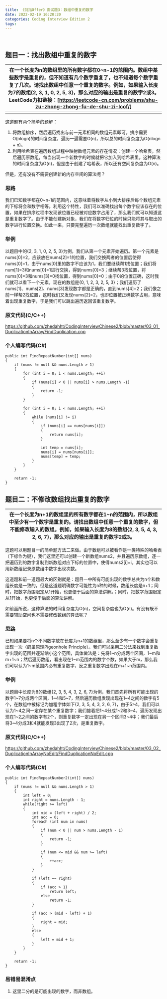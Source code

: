 ```yaml
---
title: 《剑指Offer》面试题3：数组中重复的数字
date: 2022-02-19 16:20:20
categories: Coding Interview Edition 2
tags: 
---
```


&nbsp;

<!--more-->

## 题目一：找出数组中重复的数字

|在一个长度为n的数组里的所有数字都在0\~n-1的范围内。数组中某些数字是重复的，但不知道有几个数字重复了，也不知道每个数字重复了几次。请找出数组中任意一个重复的数字。例如，如果输入长度为7的数组{2, 3, 1, 0, 2, 5, 3}，那么对应的输出是重复的数字2或3。</br>LeetCode力扣链接：[https://leetcode-cn.com/problems/shu-zu-zhong-zhong-fu-de-shu-zi-lcof/]|
|---|
||

这道题有两个简单的题解：
1. 将数组排序，然后遍历找出与前一元素相同的数组元素即可。排序需要O(nlogn)的时间复杂度，遍历一遍需要O(n)，所以总的时间复杂度为O(nlogn + n)。
2. 利用哈希表在遍历数组过程中映射数组元素的存在情况：创建一个哈希表，然后遍历原数组，每当出现一个新数字的时候就把它加入到哈希表里。这种算法的时间复杂度为O(n)，但是由于创建了哈希表，所以还有空间复杂度为O(n)。
        
但是，还有没有不需要创建新的内存空间的算法呢？

### 思路

我们已知数字都在0\~n-1的范围内，这意味着将数字从小到大排序后每个数组元素的下标将会和数字相等。利用这个特性，我们可以准确找出每个数字应该存在的位置，如果在排序过程中发现该位置已经被对应数字占用了，那么我们就可以知道这是重复数字了。由于不能创建新对象，我们在将数字归位的时候只能将其与取出的数字进行位置交换。如此一来，只要完整遍历一次数组就能找出重复数字了。

### 举例

以题目中的{2, 3, 1, 0, 2, 5, 3}为例，我们从第一个元素开始遍历。第一个元素是nums[0]=2，应该放在nums[2]=1的位置，我们交换两者的位置后使得nums[0]=1，由于nums[0]里的数字不应该为1，我们要继续帮1找位置；我们将num[1]=3和nums[0]=1进行交换，得到nums[0]=3；继续帮3找位置，将nums[0]=3和nums[3]=0找位置，得到nums[0]=0；由于0的位置正确，这时我们就可以看下一个元素，现在的数组是{0, 1, 2, 3, 2, 5, 3}；我们遍历了nums[1]、nums[2]、nums[3]发现数字都是正确的，直到nums[4]=2；我们像之前一样帮2找位置，这时我们又发现nums[2]=2，也即位置被正确数字占用，意味着出现重复数字，于是我们可以跳出遍历返回该重复数字。

### 原文代码(C/C++)

https://github.com/zhedahht/CodingInterviewChinese2/blob/master/03_01_DuplicationInArray/FindDuplication.cpp

### 个人编写代码(C#)

```
public int FindRepeatNumber(int[] nums)
{
    if (nums != null && nums.Length > 1)
    {
        for (int i = 0; i < nums.Length; ++i)
        {
            if (nums[i] < 0 || nums[i] > nums.Length -1)
            {
                return -1;
            }
        }

        for (int i = 0; i < nums.Length; ++i)
        {
            while (nums[i] != i)
            {
                if (nums[i] == nums[nums[i]])
                {
                    return nums[i];
                }

                int temp = nums[i];
                nums[i] = nums[nums[i]];
                nums[temp] = temp;
            }
        }
    }

    return -1;
}
```

## 题目二：不修改数组找出重复的数字

|在一个长度为n+1的数组里的所有数字都在1\~n的范围内，所以数组中至少有一个数字是重复的。请找出数组中任意一个重复的数字，但不能修改输入的数组。例如，如果输入长度为8的数组{2, 3, 5, 4, 3, 2, 6, 7}，那么对应的输出是重复的数字2或3。|
|---|

这题可以用题目一的简单题方法二来做。由于数组可以被看作是一类特殊的哈希表（下标作为键），我们这里还可以创建一个新数组nums2，并且遍历原数组，逐一把遍历到的数字复制到新数组对应下标的位置中，使得nums2[i]=i。其实也可以用新数组记录原数组中数字出现次数。

这道题和前一道题最大的区别就是：题目一中所有可能出现的数字总共为n个和数组长度是一致的，但是这道题明确数字可能性为n种的时候，数组长度是n+1；同时，把数字范围限定从1开始，也更便于后面的算法讲解。；同时，把数字范围限定从1开始，也更便于后面的算法讲解。

如前面所说，这种算法的时间复杂度为O(n)，空间复杂度也为O(n)。有没有既不需要辅助空间也不需要修改数组的算法呢？

### 思路

已知如果要将n个不同数字放在长度为n+1的数组里，那么至少有一个数字会重复出现一次（鸽巢原理Pigeonhole Principle）。我们可以采用二分法来找到重复数字出现的范围并逐渐缩小这个范围，具体做法是：先将1\~n分成两个区间，1\~m和m+1\~n；然后遍历数组，看出现在1\~m范围内的数字个数，如果大于m，那么我们可以认为1\~m范围内必有重复数字，反之重复数字出现在m+1\~n范围内。

### 举例

以题目中长度为8的数组{2, 3, 5, 4, 3, 2, 6, 7}为例，我们首先将所有可能出现的数字1\~7分成两个区间，1\~4和5\~7，然后遍历数组发现出现在1\~4之间的数字有5个，在数组中被标记为加粗字体如下{2, 3, 5, 4, 3, 2, 6, 7}，由于5>4，我们可以认为1\~4之间一定存在某个重复数字；我们接着把1\~4分成1\~2和3\~4，遍历发现出现在1\~2之间的数字有2个，则重复数字一定出现在另一个区间3\~4中；我们最后将3\~4分成3和4就能发现3出现了2次，是重复数字。

### 原文代码(C/C++)

https://github.com/zhedahht/CodingInterviewChinese2/blob/master/03_02_DuplicationInArrayNoEdit/FindDuplicationNoEdit.cpp

### 个人编写代码(C#)

```
public int FindRepeatNumber2(int[] nums)
{
    if (nums != null && nums.Length > 1)
    {
        int left = 0;
        int right = nums.Length - 1;
        while(right >= left)
        {
            int mid = (left + right) / 2;
            int acc = 0;
            foreach (int num in nums)
            {
                if (num < 0 || num > nums.Length - 1)
                {
                    return -1;
                }

                if (num <= mid && num >= left)
                {
                    ++acc;
                }
            }

            if (left == right)
            {
                if (acc > 1)
                    return left;
                else
                    return -1;
            }

            if (acc > (mid - left) + 1)
            {
                right = mid;
            }
            else
            {
                left = mid + 1;
            }
        }
    }

    return -1;
}
```

### 易错易混淆点
1. 这里二分的是可能出现的数字，而非数组。
